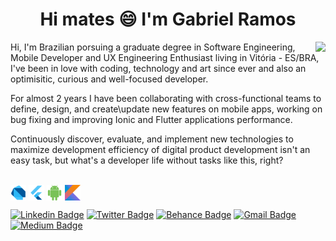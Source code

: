 <!--
**whosramos/whosramos** is a ✨ _special_ ✨ repository because its `README.md` (this file) appears on your GitHub profile.

Here are some ideas to get you started:

- 🔭 I’m currently working on ...
- 🌱 I’m currently learning ...
- 👯 I’m looking to collaborate on ...
- 🤔 I’m looking for help with ...
- 💬 Ask me about ...
- 📫 How to reach me: ...
- 😄 Pronouns: ...
- ⚡ Fun fact: ...
-->

<!-- TITLE -->
<h1 align="center"> Hi mates 😄 I'm Gabriel Ramos</h1>

<!-- STATS -->
<img align="right" src="https://github-readme-stats.vercel.app/api?username=whosramoss&&show_icons=false&title_color=191919&icon_color=191919&text_color=ffffffbg_color=ffffff&hide=prs,issues" />

<!-- ABOUT -->
Hi, I'm Brazilian porsuing a graduate degree in Software Engineering, Mobile Developer and UX Engineering Enthusiast living in Vitória - ES/BRA, I've been in love with coding, technology and art since ever and also an optimisitic, curious and well-focused developer.

For almost 2 years I have been collaborating with cross-functional teams to define, design, and create\update new features on mobile apps, working on bug fixing and improving Ionic and Flutter applications performance.

Continuously discover, evaluate, and implement new technologies to maximize development efficiency of digital product development isn't an easy task, but what's a developer life without tasks like this, right?
<br><br/>

<!-- LANGUAGES -->
<img align="center" height="25" src="https://raw.githubusercontent.com/github/explore/80688e429a7d4ef2fca1e82350fe8e3517d3494d/topics/dart/dart.png"></img>&nbsp;<img align="center" height="25" src="https://raw.githubusercontent.com/github/explore/80688e429a7d4ef2fca1e82350fe8e3517d3494d/topics/flutter/flutter.png"></img>&nbsp;<img align="center" height="25" src="https://raw.githubusercontent.com/github/explore/80688e429a7d4ef2fca1e82350fe8e3517d3494d/topics/android/android.png"></img>&nbsp;<img align="center" height="25" src="https://raw.githubusercontent.com/github/explore/80688e429a7d4ef2fca1e82350fe8e3517d3494d/topics/kotlin/kotlin.png"></img>


<!-- SOCIAL -->

[![Linkedin Badge](https://img.shields.io/badge/-LinkedIn-blue?style=for-the-badge&logo=Linkedin&logoColor=white&link=https://www.linkedin.com/in/whosramoss)](https://www.linkedin.com/in/whosramoss/)
[![Twitter Badge](https://img.shields.io/badge/-Twitter-1ca0f1?style=for-the-badge&labelColor=1ca0f1&logo=twitter&logoColor=white&link=https://twitter.com/whosramoss)](https://twitter.com/whosramoss)
[![Behance Badge](https://img.shields.io/badge/-Behance-1ca0f1?style=for-the-badge&labelColor=1ca0f1&logo=behance&logoColor=white&link=https://www.behance.net/whosramoss)](https://www.behance.net/whosramoss)
[![Gmail Badge](https://img.shields.io/badge/-Gmail-c14438?style=for-the-badge&logo=Gmail&logoColor=white&link=mailto:whosramoss@gmail.com)](mailto:whosramoss@gmail.com)
[![Medium Badge](https://img.shields.io/badge/-Medium-000000?style=for-the-badge&labelColor=000000&logo=medium&logoColor=white&link=https://medium.com/@whosramoss)](https://medium.com/@whosramoss)

<!-- SOCIAL 
<p align="center">
  <a href="https://www.linkedin.com/in/whosramoss/">
    <img align="center" alt="Gabriel | LinkedIn" src="https://img.icons8.com/bubbles/50/000000/linkedin.png" />
  </a>
  <a href="https://www.behance.net/whosramoss">
    <img align="center" alt="Gabriel | Behance"src="https://img.icons8.com/bubbles/50/000000/behance.png" />
  </a>
</p> -->



<!-- <p align="left"> <img src="https://komarev.com/ghpvc/?username=whosramos" alt="users" /> </p> -->
